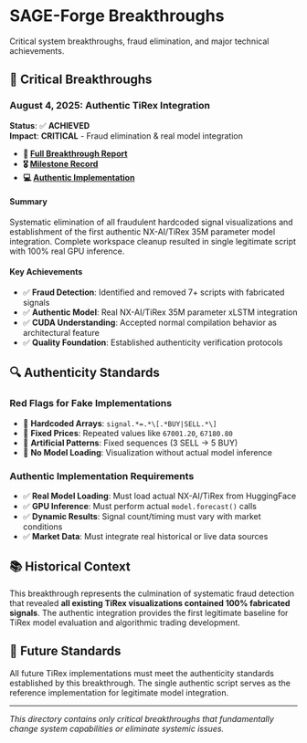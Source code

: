 # SAGE-Forge Breakthroughs

Critical system breakthroughs, fraud elimination, and major technical achievements.

## 🚨 **Critical Breakthroughs**

### **August 4, 2025: Authentic TiRex Integration** 
**Status**: ✅ **ACHIEVED**  
**Impact**: **CRITICAL** - Fraud elimination & real model integration

- **📄 [Full Breakthrough Report](2025-08-04-authentic-tirex-fraud-elimination.md)**
- **🎖️ [Milestone Record](../milestones/2025-08-04-authentic-tirex-integration-established.md)**
- **💻 [Authentic Implementation](../../legacy/tirex-evolution/visualize_authentic_tirex_signals.py)**

#### **Summary**
Systematic elimination of all fraudulent hardcoded signal visualizations and establishment of the first authentic NX-AI/TiRex 35M parameter model integration. Complete workspace cleanup resulted in single legitimate script with 100% real GPU inference.

#### **Key Achievements**
- ✅ **Fraud Detection**: Identified and removed 7+ scripts with fabricated signals
- ✅ **Authentic Model**: Real NX-AI/TiRex 35M parameter xLSTM integration  
- ✅ **CUDA Understanding**: Accepted normal compilation behavior as architectural feature
- ✅ **Quality Foundation**: Established authenticity verification protocols

## 🔍 **Authenticity Standards**

### **Red Flags for Fake Implementations**
- 🚨 **Hardcoded Arrays**: `signal.*=.*\[.*BUY|SELL.*\]`
- 🚨 **Fixed Prices**: Repeated values like `67001.20`, `67180.80`
- 🚨 **Artificial Patterns**: Fixed sequences (3 SELL → 5 BUY)
- 🚨 **No Model Loading**: Visualization without actual model inference

### **Authentic Implementation Requirements**
- ✅ **Real Model Loading**: Must load actual NX-AI/TiRex from HuggingFace
- ✅ **GPU Inference**: Must perform actual `model.forecast()` calls
- ✅ **Dynamic Results**: Signal count/timing must vary with market conditions
- ✅ **Market Data**: Must integrate real historical or live data sources

## 📚 **Historical Context**

This breakthrough represents the culmination of systematic fraud detection that revealed **all existing TiRex visualizations contained 100% fabricated signals**. The authentic integration provides the first legitimate baseline for TiRex model evaluation and algorithmic trading development.

## 🎯 **Future Standards**

All future TiRex implementations must meet the authenticity standards established by this breakthrough. The single authentic script serves as the reference implementation for legitimate model integration.

---

*This directory contains only critical breakthroughs that fundamentally change system capabilities or eliminate systemic issues.*